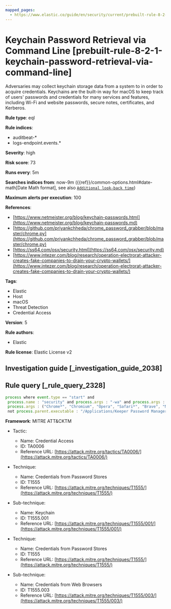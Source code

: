 ```yaml
---
mapped_pages:
  - https://www.elastic.co/guide/en/security/current/prebuilt-rule-8-2-1-keychain-password-retrieval-via-command-line.html
---
```


# Keychain Password Retrieval via Command Line [prebuilt-rule-8-2-1-keychain-password-retrieval-via-command-line]

Adversaries may collect keychain storage data from a system to in order to acquire credentials. Keychains are the built-in way for macOS to keep track of users' passwords and credentials for many services and features, including Wi-Fi and website passwords, secure notes, certificates, and Kerberos.

**Rule type**: eql

**Rule indices**:

* auditbeat-*
* logs-endpoint.events.*

**Severity**: high

**Risk score**: 73

**Runs every**: 5m

**Searches indices from**: now-9m ({{ref}}/common-options.html#date-math[Date Math format], see also [`Additional look-back time`](docs-content://solutions/security/detect-and-alert/create-detection-rule.md#rule-schedule))

**Maximum alerts per execution**: 100

**References**:

* [https://www.netmeister.org/blog/keychain-passwords.html](https://www.netmeister.org/blog/keychain-passwords.md)
* [https://github.com/priyankchheda/chrome_password_grabber/blob/master/chrome.py](https://github.com/priyankchheda/chrome_password_grabber/blob/master/chrome.py)
* [https://ss64.com/osx/security.html](https://ss64.com/osx/security.md)
* [https://www.intezer.com/blog/research/operation-electrorat-attacker-creates-fake-companies-to-drain-your-crypto-wallets/](https://www.intezer.com/blog/research/operation-electrorat-attacker-creates-fake-companies-to-drain-your-crypto-wallets/)

**Tags**:

* Elastic
* Host
* macOS
* Threat Detection
* Credential Access

**Version**: 5

**Rule authors**:

* Elastic

**Rule license**: Elastic License v2

## Investigation guide [_investigation_guide_2038]



## Rule query [_rule_query_2328]

```js
process where event.type == "start" and
 process.name : "security" and process.args : "-wa" and process.args : ("find-generic-password", "find-internet-password") and
 process.args : ("Chrome*", "Chromium", "Opera", "Safari*", "Brave", "Microsoft Edge", "Edge", "Firefox*") and
 not process.parent.executable : "/Applications/Keeper Password Manager.app/Contents/Frameworks/Keeper Password Manager Helper*/Contents/MacOS/Keeper Password Manager Helper*"
```

**Framework**: MITRE ATT&CKTM

* Tactic:

    * Name: Credential Access
    * ID: TA0006
    * Reference URL: [https://attack.mitre.org/tactics/TA0006/](https://attack.mitre.org/tactics/TA0006/)

* Technique:

    * Name: Credentials from Password Stores
    * ID: T1555
    * Reference URL: [https://attack.mitre.org/techniques/T1555/](https://attack.mitre.org/techniques/T1555/)

* Sub-technique:

    * Name: Keychain
    * ID: T1555.001
    * Reference URL: [https://attack.mitre.org/techniques/T1555/001/](https://attack.mitre.org/techniques/T1555/001/)

* Technique:

    * Name: Credentials from Password Stores
    * ID: T1555
    * Reference URL: [https://attack.mitre.org/techniques/T1555/](https://attack.mitre.org/techniques/T1555/)

* Sub-technique:

    * Name: Credentials from Web Browsers
    * ID: T1555.003
    * Reference URL: [https://attack.mitre.org/techniques/T1555/003/](https://attack.mitre.org/techniques/T1555/003/)



